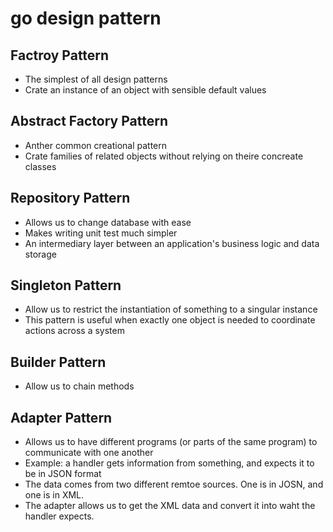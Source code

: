 # go design pattern

## Factroy Pattern

- The simplest of all design patterns
- Crate an instance of an object with sensible default values

## Abstract Factory Pattern

- Anther common creational pattern
- Crate families of related objects without relying on theire concreate classes

## Repository Pattern

- Allows us to change database with ease
- Makes writing unit test much simpler
- An intermediary layer between an application's business logic and data storage

## Singleton Pattern

- Allow us to restrict the instantiation of something to a singular instance
- This pattern is useful when exactly one object is needed to coordinate actions across a system

## Builder Pattern

- Allow us to chain methods

## Adapter Pattern

- Allows us to have different programs (or parts of the same program) to communicate with one another
- Example: a handler gets information from something, and expects it to be in JSON format
- The data comes from two different remtoe sources. One is in JOSN, and one is in XML.
- The adapter allows us to get the XML data and convert it into waht the handler expects.
